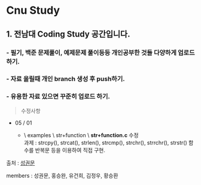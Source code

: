 
# Cnu Study

## 1. 전남대 Coding Study 공간입니다.
### - 필기, 백준 문제풀이, 예제문제 풀이등등 개인공부한 것들 다양하게 업로드 하기.
### - 자료 올릴때 개인 branch 생성 후 push하기.
### - 유용한 자료 있으면 꾸준히 업로드 하기.

> 수정사항

 - 05 / 01

    - \ examples \ str+function \ **str+function.c** 수정   
      과제 : strcpy(), strcat(), strlen(), strcmp(), strchr(), strrchr(), strstr() 함수를 반복문 등을 이용하여 직접 구현.

 
출처 : [성권문](https://github.com/artsung410)

members : 성권문, 홍승완, 유건희, 김정우, 황승환

